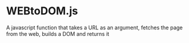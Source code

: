 WEBtoDOM.js
===========

A javascript function that takes a URL as an argument, fetches the page from the web, builds a DOM and returns it
